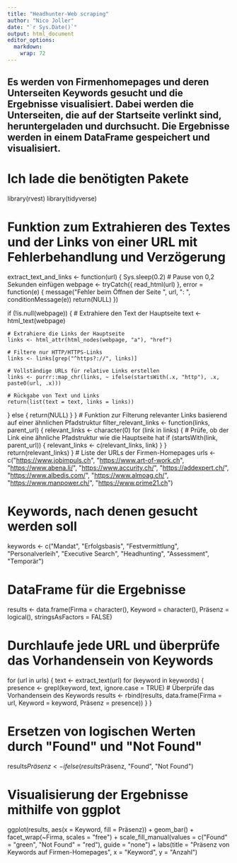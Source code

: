 ```yaml
---
title: "Headhunter-Web scraping"
author: "Nico Joller"
date: "`r Sys.Date()`"
output: html_document
editor_options: 
  markdown: 
    wrap: 72
---
```


## Es werden von Firmenhomepages und deren Unterseiten Keywords gesucht und die Ergebnisse visualisiert. Dabei werden die Unterseiten, die auf der Startseite verlinkt sind, heruntergeladen und durchsucht. Die Ergebnisse werden in einem DataFrame gespeichert und visualisiert.

# Ich lade die benötigten Pakete

library(rvest) library(tidyverse)

# Funktion zum Extrahieren des Textes und der Links von einer URL mit Fehlerbehandlung und Verzögerung

extract_text_and_links \<- function(url) { Sys.sleep(0.2) \# Pause von
0,2 Sekunden einfügen webpage \<- tryCatch({ read_html(url) }, error =
function(e) { message("Fehler beim Öffnen der Seite ", url, ": ",
conditionMessage(e)) return(NULL) })

if (!is.null(webpage)) { \# Extrahiere den Text der Hauptseite text \<-
html_text(webpage)

```         
# Extrahiere die Links der Hauptseite
links <- html_attr(html_nodes(webpage, "a"), "href")

# Filtere nur HTTP/HTTPS-Links
links <- links[grep("^https?://", links)]

# Vollständige URLs für relative Links erstellen
links <- purrr::map_chr(links, ~ ifelse(startsWith(.x, "http"), .x, paste0(url, .x)))

# Rückgabe von Text und Links
return(list(text = text, links = links))
```

} else { return(NULL) } } \# Funktion zur Filterung relevanter Links
basierend auf einer ähnlichen Pfadstruktur filter_relevant_links \<-
function(links, parent_url) { relevant_links \<- character(0) for (link
in links) { \# Prüfe, ob der Link eine ähnliche Pfadstruktur wie die
Hauptseite hat if (startsWith(link, parent_url)) { relevant_links \<-
c(relevant_links, link) } } return(relevant_links) } \# Liste der URLs
der Firmen-Homepages urls \<- c("<https://www.jobimpuls.ch>",
"<https://www.art-of-work.ch>", "<https://www.abena.li/>",
"<https://www.accurity.ch/>", "<https://addexpert.ch/>",
"<https://www.albedis.com/>", "<https://www.almoag.ch/>",
"<https://www.manpower.ch/>", "<https://www.prime21.ch>")

# Keywords, nach denen gesucht werden soll

keywords \<- c("Mandat", "Erfolgsbasis", "Festvermittlung",
"Personalverleih", "Executive Search", "Headhunting", "Assessment",
"Temporär")

# DataFrame für die Ergebnisse

results \<- data.frame(Firma = character(), Keyword = character(),
Präsenz = logical(), stringsAsFactors = FALSE)

# Durchlaufe jede URL und überprüfe das Vorhandensein von Keywords

for (url in urls) { text \<- extract_text(url) for (keyword in keywords)
{ presence \<- grepl(keyword, text, ignore.case = TRUE) \# Überprüfe das
Vorhandensein des Keywords results \<- rbind(results, data.frame(Firma =
url, Keyword = keyword, Präsenz = presence)) } }

# Ersetzen von logischen Werten durch "Found" und "Not Found"

results$Präsenz <- ifelse(results$Präsenz, "Found", "Not Found")

# Visualisierung der Ergebnisse mithilfe von ggplot

ggplot(results, aes(x = Keyword, fill = Präsenz)) + geom_bar() +
facet_wrap(\~Firma, scales = "free") + scale_fill_manual(values =
c("Found" = "green", "Not Found" = "red"), guide = "none") + labs(title
= "Präsenz von Keywords auf Firmen-Homepages", x = "Keyword", y =
"Anzahl")
